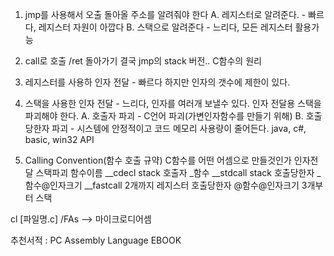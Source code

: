 1. jmp를 사용해서 오출
   돌아올 주소를 알려줘야 한다
  A. 레지스터로 알려준다. - 빠르다, 레지스터 자원이 아깝다
  B. 스택으로 알려준다 - 느리다, 모든 레지스터 활용가능
  
2. call로 호출 /ret 돌아가기
  결국 jmp의 stack 버전.. C함수의 원리
  
3. 레지스터를 사용하 인자 전달 - 빠르다
  하지만 인자의 갯수에 제한이 있다.

4. 스택을 사용한 인자 전달 - 느리다, 인자를 여러개 보낼수 있다.
  인자 전달용 스택을 파괴해야 한다.
  A. 호출자 파괴 - C언어 파괴(가변인자함수를 만들기 위해)
  B. 호출 당한자 파괴 - 시스템에 안정적이고 코드 메모리 사용량이 줄어든다.
    java, c#, basic, win32 API

5. Calling Convention(함수 호출 규약)
   C함수를 어떤 어셈으로 만들것인가
   인자전달             스택파괴      함수이름
   __cdecl      stack               호출자        _함수
   __stdcall    stack               호출당한자    _함수@인자크기
   __fastcall   2개까지 레지스터    호출당한자    @함수@인자크기
                3개부터 스택       

cl [파일명.c] /FAs --> 마이크로디어셈

추천서적 : PC Assembly Language EBOOK
